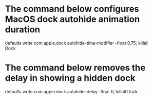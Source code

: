 # The command below configures MacOS dock autohide animation duration
defaults write com.apple.dock autohide-time-modifier -float 0.75; killall Dock

# The command below removes the delay in showing a hidden dock
defaults write com.apple.dock autohide-delay -float 0; killall Dock
